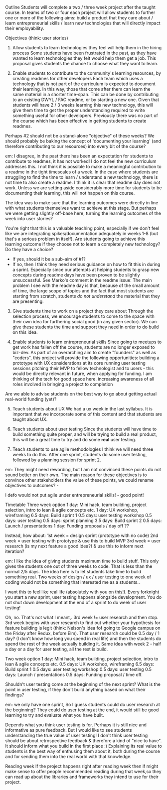 Outline
Students will complete a two / three week project after the taught course. In teams of two or four each project will allow students to further one or more of the following aims: build a product that they care about / learn entrepreneurial skills / learn new technologies that will directly impact their employability.

Objectives (think: user stories)

1. Allow students to learn technologies they feel will help them in the hiring process
Some students have been frustrated in the past, as they have wanted to learn technologies they felt would help them get a job. This proposal gives students the chance to choose what they want to learn.

2. Enable students to contribute to the community's learning resources, by creating readmes for other developers
Each team which uses a technology that is not part of the curriculum is expected to document their learning. In this way, those that come after them can learn the same material in a shorter time-span. This can be done by contributing to an existing DWYL / FAC readme, or by starting a new one. Given that students will have 2 / 3 weeks learning this new technology, this will give them time to get the proper understanding required to write something useful for other developers. Previously there was no part of the course which has been effective in getting students to create readmes.

Perhaps #2 should not be a stand-alone "objective" of these weeks? We should probably be baking the concept of 'documenting your learning' (and therefore contributing to our resources) into every bit of the course?

em: I disagree, in the past there has been an expectation for students to contribute to readmes, it has not worked! I do not feel the new curriculum addresses this. I not think it is possible to make a meaningful contribution to a readme in the tight timescales of a week. In the case where students are struggling to find the time to learn / understand a new technology, there is not time to also create a readme. I think it is clear that readme day does not work. Unless we are setting aside considerably more time for students to be documenting their learning, this will not happen on this course.

The idea was to make sure that the learning outcomes were directly in line with what students themselves want to achieve at this stage. But perhaps we were getting slightly off-base here, turning the learning outcomes of the week into user stories?

You're right that this is a valuable teaching point, especially if we don't feel like we are integrating spikes/documentation adequately in weeks 1-8 (but that's a serious problem in itself). Are students going to achieve this learning outcome if they choose not to learn a completely new technology? Do they have a choice?
  - If yes, should it be a sub-aim of #1?
   - If no, then I think they need serious guidance on how to fit this in during a sprint. Especially since our attempts at helping students to grasp new concepts during readme days have been proven to be slightly unsuccessful. See Marko's comment in the readme issue:
The main problem I see with the readme day is that, because of the small amount of time, the large scope of topics and the fact that most students are starting from scratch, students _do not understand_ the material that they are presenting.

3. Give students time to work on a project they care about
Through the selection process, we encourage students to come to the space with their own idea for furthering social good (in any given sector). We can give these students the time and support they need in order to do build on this idea.

4. Enable students to learn entrepreneurial skills
Since going to meetups to get work has fallen off the course, students are no longer exposed to biz-dev. As part of an overarching aim to create "founders" as well as "coders", this project will provide the following opportunities:
building a prototype with UX considerations at its core
running user testing sessions
pitching their MVP to fellow technologist and to users - this would be directly relevant in future, when applying for funding. I am thinking of the tech for good space here.
increasing awareness of all roles involved in bringing a project to completion

Are we able to advise students on the best way to go about getting actual real-world funding (yet)?

5. Teach students about UX
We had a ux week in the last syllabus. It is important that we incorporate some of this content and that students are taught about UX.

7. Teach students about user testing
Since the students will have time to build something quite proper, and will be trying to build a real product, this will be a great time to try and do some **real** user testing.

6. Teach students to use agile methodologies
I think we will need three weeks to do this.
After one sprint, students do some user testing, followed by a planning session for sprint 2.


em: They might need rewording, but I am not convinced these points do not sound better on their own. The main reason for these objectives is to convince other stakeholders the value of these points, we could rename objectives to outcomes? -

I defo would not put agile under entrepreneurial skills! - good point!

Timetable
Three week option
1 day: Mini hack, team building, project selection, intro to lean & agile concepts etc.
1 day: UX workshop, wireframing
6.5 days: Build sprint 1
0.5 days: user testing workshop
0.5 days: user testing
0.5 days: sprint planning
3.5 days: Build sprint 2
0.5 days: Launch / presentations
1 day: Funding proposals / day off ??

Instead, how about:
1st week = design sprint (prototype with no code)
2nd week = user testing with prototype & use this to build MVP
3rd week = user research (is my next feature a good idea?) & use this to inform next iteration?

em: I like the idea of giving students maximum time to build stuff. This only gives the students one out of three weeks to code. That is less than the normal 2/5 days. The idea here is to let students take time to build something real. Two weeks of design / ux / user testing to one week of coding would not be something that interested me as a students..

I want this to feel like real life (absolutely with you on this!). Every forknight you start a new sprint, user testing happens alongside development. You do not shut down development at the end of a sprint to do  week of user testing!

Oh, no. That's not what I meant,. 3rd week != user research and then stop. 3rd week begins with user research to find out whether your hypothesis for feature building is legit (think: Nelson's idea fof going to Google campus on the Friday after Redux, before Elm). That user research could be 0.5 day / 1 day? (I don't know how long you spend in real life) and then the students do spend the rest of the week actually building it. Same idea with week 2 - half a day or a day for user testing, all the rest is build.

Two week option
1 day: Mini hack, team building, project selection, intro to lean & agile concepts etc.
0.5 days: UX workshop, wireframing
6.5 days: Build sprint 1
0.5 days: user testing workshop
0.5 days: user testing
0.5 days: Launch / presentations
0.5 days: Funding proposal / time off.

Shouldn't user testing come at the beginning of the next sprint? What is the point in user testing, if they don't build anything based on what their findings?

em: we only have one sprint, So I guess students could do user research at the beginning? They could do user testing at the end, it would still be good learning to try and evaluate what you have built.

Depends what you think user testing is for. Perhaps it is still nice and informative as pure feedback. But I would like to see students understanding the true value of user testing! I don't think user testing should be about retrospective feedback & therefore a kind of "nice to have". It should inform what you build in the first place :)  Explaining its real value to students is the best way of enthusing them about it, both during the course and for sending them into the real world with that knowledge.

Reading week
If the project happens right after reading week then if might make sense to offer people recommended reading during that week,so they can read up about the libraries and frameworks they intend to use for their project.
